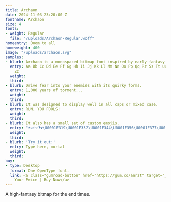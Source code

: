 ```yaml
---
title: Archaon
date: 2024-11-03 23:20:00 Z
fontname: Archaon
size: 4
fonts:
- weight: Regular
  file: "/uploads/Archaon-Regular.woff"
homeentry: Doom to all
homeweight: 400
image: "/uploads/archaon.svg"
samples:
- blurb: Archaon is a monospaced bitmap font inspired by early fantasy video games.
  entry: Aa Bb Cc Dd Ee Ff Gg Hh Ii Jj Kk Ll Mm Nn Oo Pp Qq Rr Ss Tt Uu Vv Ww Xx Yy
    Zz
  weight: 
  third: 
- blurb: Drive fear into your enemies with its quirky forms.
  entry: 1,000 years of torment...
  weight: 
  third: 
- blurb: It was designed to display well in all caps or mixed case.
  entry: RUN, YOU FOOLS!
  weight: 
  third: 
- blurb: It also has a small set of custom emojis.
  entry: "☀⚔⚡✨❓❤\U0001F319\U0001F332\U0001F344\U0001F356\U0001F377\U0001F3D4\U0001F3E0\U0001F3F3\U0001F3F4\U0001F3F9\U0001F400\U0001F40C\U0001F40D\U0001F40E\U0001F440\U0001F441\U0001F453\U0001F479\U0001F47B\U0001F47F\U0001F480\U0001F48D\U0001F48E\U0001F4A3\U0001F4A9\U0001F4DC\U0001F500\U0001F511\U0001F512\U0001F513\U0001F517\U0001F525\U0001F528\U0001F52A\U0001F52E\U0001F56F\U0001F5E1\U0001F5FB\U0001F60E\U0001F916⭐\U0001F183"
  weight: 
  third: 
- blurb: 'Try it out:'
  entry: Type here, mortal
  weight: 
  third: 
buy:
- type: Desktop
  format: One OpenType font.
  link: <a class="gumroad-button" href="https://gum.co/anrzt" target="_blank" data-gumroad-single-product="true">Name
    Your Price | Buy Now</a>
---
```


A high-fantasy bitmap for the end times.